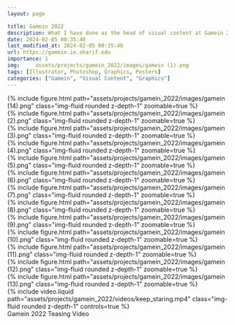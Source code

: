 ```yaml
---
layout: page

title: Gamein 2022
description: What I have done as the head of visual content at Gamein 2022, biggest student event in Iran
date: 2024-02-05 00:35:40 
last_modified_at: 2024-02-05 00:35:40 
url: https://gamein.ie.sharif.edu
importance: 1
img:     assets/projects/gamein_2022/images/gamein (1).png
tags: [Illustrator, Photoshop, Graphics, Posters]
categories: ["Gamein", "Visual Content", "Graphics"]
---
```


<div class="row mt-3 align-items-center">
    <div class="col-sm-12 offset-md-12 align-self-center  mt-12 mt-md-12">
         {% include figure.html path="assets/projects/gamein_2022/images/gamein (14).png" class="img-fluid rounded z-depth-1" zoomable=true %}
    </div>
</div>

<div class="row mt-3">
    <div class="col-sm mt-3 mt-md-0">
        {% include figure.html path="assets/projects/gamein_2022/images/gamein (2).png" class="img-fluid rounded z-depth-1" zoomable=true %}
    </div>
    <div class="col-sm mt-3 mt-md-0">
        {% include figure.html path="assets/projects/gamein_2022/images/gamein (3).png" class="img-fluid rounded z-depth-1" zoomable=true %}
    </div>
    <div class="col-sm mt-3 mt-md-0">
         {% include figure.html path="assets/projects/gamein_2022/images/gamein (4).png" class="img-fluid rounded z-depth-1" zoomable=true %}
    </div>

</div>
<div class="row mt-3">
    <div class="col-sm mt-3 mt-md-0">
        {% include figure.html path="assets/projects/gamein_2022/images/gamein (5).png" class="img-fluid rounded z-depth-1" zoomable=true %}
    </div>
    <div class="col-sm mt-3 mt-md-0">
        {% include figure.html path="assets/projects/gamein_2022/images/gamein (6).png" class="img-fluid rounded z-depth-1" zoomable=true %}
    </div>
    <div class="col-sm mt-3 mt-md-0">
         {% include figure.html path="assets/projects/gamein_2022/images/gamein (7).png" class="img-fluid rounded z-depth-1" zoomable=true %}
    </div>

</div>
<div class="row mt-3">
    <div class="col-sm mt-3 mt-md-0">
        {% include figure.html path="assets/projects/gamein_2022/images/gamein (8).png" class="img-fluid rounded z-depth-1" zoomable=true %}
    </div>
    <div class="col-sm mt-3 mt-md-0">
        {% include figure.html path="assets/projects/gamein_2022/images/gamein (9).png" class="img-fluid rounded z-depth-1" zoomable=true %}
    </div>
    <div class="col-sm mt-3 mt-md-0">
         {% include figure.html path="assets/projects/gamein_2022/images/gamein (10).png" class="img-fluid rounded z-depth-1" zoomable=true %}
    </div>

</div>

<div class="row mt-3">
    <div class="col-sm mt-3 mt-md-0">
        {% include figure.html path="assets/projects/gamein_2022/images/gamein (11).png" class="img-fluid rounded z-depth-1" zoomable=true %}
    </div>
    <div class="col-sm mt-3 mt-md-0">
        {% include figure.html path="assets/projects/gamein_2022/images/gamein (12).png" class="img-fluid rounded z-depth-1" zoomable=true %}
    </div>
    <div class="col-sm mt-3 mt-md-0">
         {% include figure.html path="assets/projects/gamein_2022/images/gamein (13).png" class="img-fluid rounded z-depth-1" zoomable=true %}
    </div>

</div>
<div class="row mt-3">
    <div class="col-sm mt-3 mt-md-0">
        {% include video.liquid path="assets/projects/gamein_2022/videos/keep_staring.mp4" class="img-fluid rounded z-depth-1" controls=true %}
    </div>
</div>
<div class="caption">
    Gamein 2022 Teasing Video
</div>